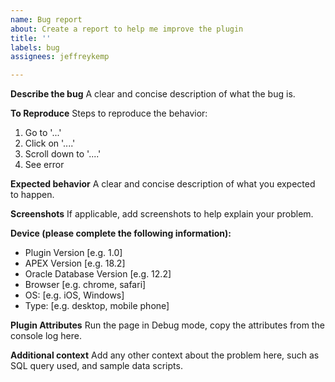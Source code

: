 ```yaml
---
name: Bug report
about: Create a report to help me improve the plugin
title: ''
labels: bug
assignees: jeffreykemp

---
```


**Describe the bug**
A clear and concise description of what the bug is.

**To Reproduce**
Steps to reproduce the behavior:
1. Go to '...'
2. Click on '....'
3. Scroll down to '....'
4. See error

**Expected behavior**
A clear and concise description of what you expected to happen.

**Screenshots**
If applicable, add screenshots to help explain your problem.

**Device (please complete the following information):**
 - Plugin Version [e.g. 1.0]
 - APEX Version [e.g. 18.2]
 - Oracle Database Version [e.g. 12.2]
 - Browser [e.g. chrome, safari]
 - OS: [e.g. iOS, Windows]
 - Type: [e.g. desktop, mobile phone]

**Plugin Attributes**
Run the page in Debug mode, copy the attributes from the console log here.

**Additional context**
Add any other context about the problem here, such as SQL query used, and sample data scripts.
